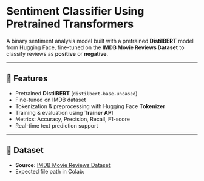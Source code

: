 # Sentiment Classifier Using Pretrained Transformers

A binary sentiment analysis model built with a pretrained **DistilBERT** model from Hugging Face, fine-tuned on the **IMDB Movie Reviews Dataset** to classify reviews as **positive** or **negative**.

---

## 🚀 Features
- Pretrained **DistilBERT** (`distilbert-base-uncased`)
- Fine-tuned on IMDB dataset
- Tokenization & preprocessing with Hugging Face **Tokenizer**
- Training & evaluation using **Trainer API**
- Metrics: Accuracy, Precision, Recall, F1-score
- Real-time text prediction support

---

## 📂 Dataset
- **Source:** [IMDB Movie Reviews Dataset](https://ai.stanford.edu/~amaas/data/sentiment/)
- Expected file path in Colab:
